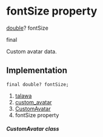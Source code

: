 
<div>

# fontSize property

</div>


[double](https://api.flutter.dev/flutter/dart-core/double-class.html)?
fontSize


final




Custom avatar data.



## Implementation

``` language-dart
final double? fontSize;
```







1.  [talawa](../../index.md)
2.  [custom_avatar](../../widgets_custom_avatar/)
3.  [CustomAvatar](../../widgets_custom_avatar/CustomAvatar-class.md)
4.  fontSize property

##### CustomAvatar class







